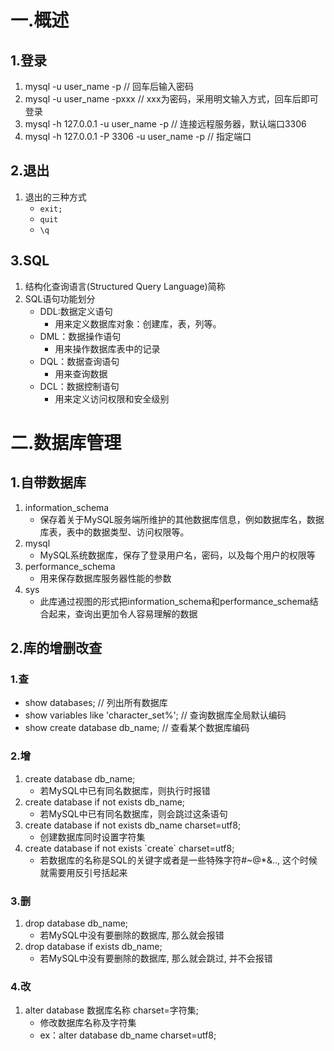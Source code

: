 # 一.概述

## 1.登录

1. mysql -u user_name -p    // 回车后输入密码
2. mysql -u user_name -pxxx    // xxx为密码，采用明文输入方式，回车后即可登录
3. mysql -h 127.0.0.1 -u user_name -p    // 连接远程服务器，默认端口3306
4. mysql -h 127.0.0.1 -P 3306 -u user_name -p    // 指定端口

## 2.退出

1. 退出的三种方式
   + `exit;`
   + `quit`
   + `\q`

## 3.SQL

1. 结构化查询语言(Structured Query Language)简称
2. SQL语句功能划分
   + DDL:数据定义语句
     + 用来定义数据库对象：创建库，表，列等。
   + DML：数据操作语句
     + 用来操作数据库表中的记录
   + DQL：数据查询语句
     + 用来查询数据
   + DCL：数据控制语句
     + 用来定义访问权限和安全级别

# 二.数据库管理

## 1.自带数据库

1. information_schema
   + 保存着关于MySQL服务端所维护的其他数据库信息，例如数据库名，数据库表，表中的数据类型、访问权限等。
2. mysql
   + MySQL系统数据库，保存了登录用户名，密码，以及每个用户的权限等
3. performance_schema
   + 用来保存数据库服务器性能的参数
4. sys
   + 此库通过视图的形式把information_schema和performance_schema结合起来，查询出更加令人容易理解的数据

## 2.库的增删改查

### 1.查

+ show databases;    // 列出所有数据库
+ show variables like 'character_set%';    // 查询数据库全局默认编码
+ show create database db_name;    // 查看某个数据库编码

### 2.增

1. create database db_name;    
   + 若MySQL中已有同名数据库，则执行时报错
2. create database if not exists db_name;   
   +  若MySQL中已有同名数据库，则会跳过这条语句
3. create database if not exists db_name charset=utf8;   
   +  创建数据库同时设置字符集
4. create database if not exists \`create\` charset=utf8;    
   + 若数据库的名称是SQL的关键字或者是一些特殊字符#~@*&.., 这个时候就需要用反引号括起来

### 3.删

1. drop database db_name;
   + 若MySQL中没有要删除的数据库, 那么就会报错
2. drop database if exists db_name;
   + 若MySQL中没有要删除的数据库, 那么就会跳过, 并不会报错

### 4.改

1. alter database 数据库名称 charset=字符集;
   + 修改数据库名称及字符集
   + ex：alter database db_name charset=utf8;

